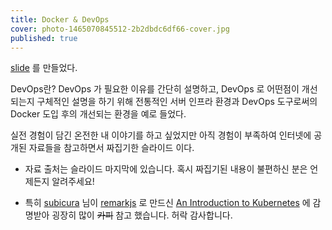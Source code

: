 ```yaml
---
title: Docker & DevOps
cover: photo-1465070845512-2b2dbdc6df66-cover.jpg
published: true
---
```


[slide][slide] 를 만들었다.

DevOps란? DevOps 가 필요한 이유를 간단히 설명하고,
DevOps 로 어떤점이 개선되는지 구체적인 설명을 하기 위해 전통적인 서버 인프라
환경과 DevOps 도구로써의 Docker 도입 후의 개선되는 환경을 예로 들었다.

실전 경험이 담긴 온전한 내 이야기를 하고 싶었지만 아직 경험이 부족하여
인터넷에 공개된 자료들을 참고하면서 짜집기한 슬라이드 이다.

- 자료 출처는 슬라이드 마지막에 있습니다. 혹시 짜집기된 내용이 불편하신 분은
  언제든지 알려주세요!

- 특히 [subicura][subicura] 님이 [remarkjs][remarkjs] 로 만드신
  [An Introduction to Kubernetes][kube_slide] 에 감명받아 굉장히 많이
  ~~카피~~ 참고 했습니다. 허락 감사합니다.

[subicura]: https://subicura.com/
[slide]: https://aluc.io/slide/docker-devops/index.html
[remarkjs]: https://remarkjs.com/
[kube_slide]: https://subicura.com/remark/kubernetes-intro.html
